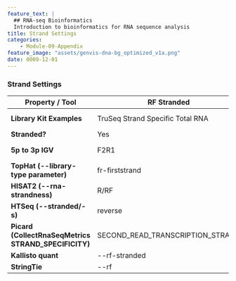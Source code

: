 ```yaml
---
feature_text: |
  ## RNA-seq Bioinformatics
  Introduction to bioinformatics for RNA sequence analysis
title: Strand Settings
categories:
    - Module-09-Appendix
feature_image: "assets/genvis-dna-bg_optimized_v1a.png"
date: 0009-12-01
---
```


### Strand Settings

| Property / Tool                                      | RF Stranded                        | FR Stranded                     | Unstranded                 |
|------------------------------------------------------|------------------------------------|---------------------------------|----------------------------|
| **Library Kit Examples**                             | TruSeq Strand Specific Total RNA   | NuGEN Encore                    | NuGEN OvationV2            |
| **Stranded?**                                        | Yes                                | Yes                             | No                         |
| **5p to 3p IGV**                                     | F2R1                               | F1R2                            | F2R1 or F1R2               |
| **TopHat (--library-type parameter)**                | fr-firststrand                     | fr-secondstrand                 | fr-unstranded              |
| **HISAT2 (--rna-strandness)**                        | R/RF                               | F/FR                            | NONE                       |
| **HTSeq (--stranded/-s)**                            | reverse                            | yes                             | no                         |
| **Picard (CollectRnaSeqMetrics STRAND_SPECIFICITY)** | SECOND_READ_TRANSCRIPTION_STRAND   | FIRST_READ_TRANSCRIPTION_STRAND | NONE                       |
| **Kallisto quant**                                   | --rf-stranded                      | --fr-stranded                   | NONE                       |
| **StringTie**                                        | --rf                               | --fr                            | NONE                       |

